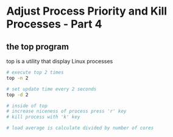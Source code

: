 # Adjust Process Priority and Kill Processes - Part 4

## the top program
top is a utility that display Linux processes
```sh
# execute top 2 times
top -n 2

# set update time every 2 seconds
top -d 2

# inside of top
# increase niceness of process press 'r' key
# kill process with 'k' key

# load average is calculate divided by number of cores
```



